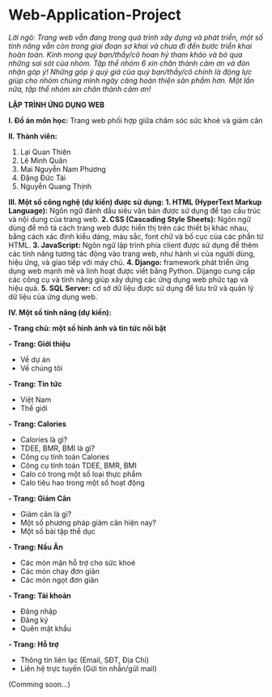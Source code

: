 # Web-Application-Project

_Lời ngỏ: Trang web vẫn đang trong quá trình xây dựng và phát triển, một số tính năng vẫn còn trong giai đoạn sơ khai và chưa đi đến bước triển khai hoàn toàn. Kính mong quý bạn/thầy/cô hoan hỷ tham khảo và bỏ qua những sai sót của nhóm. Tập thể nhóm 6 xin chân thành cảm ơn và đón nhận góp ý! Những góp ý quý giá của quý bạn/thầy/cô chính là động lực giúp cho nhóm chúng mình ngày càng hoàn thiện sản phẩm hơn. Một lần nữa, tập thể nhóm xin chân thành cảm ơn!_

**LẬP TRÌNH ỨNG DỤNG WEB**

**I. Đồ án môn học:** Trang web phối hợp giữa chăm sóc sức khoẻ và giảm cân

**II. Thành viên:**
1. Lại Quan Thiên
2. Lê Minh Quân
3. Mai Nguyễn Nam Phương
4. Đặng Đức Tài
5. Nguyễn Quang Thịnh

**III. Một số công nghệ (dự kiến) được sử dụng:**
**1. HTML (HyperText Markup Language):** Ngôn ngữ đánh dấu siêu văn bản được sử dụng để tạo cấu trúc và nội dung của trang web.
**2. CSS (Cascading Style Sheets):** Ngôn ngữ dùng để mô tả cách trang web được hiển thị trên các thiết bị khác nhau, bằng cách xác định kiểu dáng, màu sắc, font chữ và bố cục của các phần tử HTML.
**3. JavaScript:** Ngôn ngữ lập trình phía client được sử dụng để thêm các tính năng tương tác động vào trang web, như hành vi của người dùng, hiệu ứng, và giao tiếp với máy chủ.
**4. Django:** framework phát triển ứng dụng web mạnh mẽ và linh hoạt được viết bằng Python. Dijango cung cấp các công cụ và tính năng giúp xây dựng các ứng dụng web phức tạp và hiệu quả.
**5. SQL Server:** cơ sở dữ liệu được sử dụng để lưu trữ và quản lý dữ liệu của ứng dụng web.

**IV. Một số tính năng (dự kiến):**

**- Trang chủ: một số hình ảnh và tin tức nổi bật**

**- Trang: Giới thiệu**
+ Về dự án
+ Về chúng tôi

**- Trang: Tin tức**
+ Việt Nam
+ Thế giới
  
**- Trang: Calories**
+ Calories là gì?
+ TDEE, BMR, BMI là gì? 
+ Công cụ tính toán Calories
+ Công cụ tính toán TDEE, BMR, BMI
+ Calo có trong một số loại thực phẩm
+ Calo tiêu hao trong một số hoạt động

**- Trang: Giảm Cân**
+ Giảm cân là gì?
+ Một số phương pháp giảm cân hiện nay?
+ Một số bài tập thể dục

**- Trang: Nấu Ăn**
+ Các món mặn hỗ trợ cho sức khoẻ
+ Các món chay đơn giản
+ Các món ngọt đơn giản

**- Trang: Tài khoản**
+ Đăng nhập
+ Đăng ký
+ Quên mật khẩu

**- Trang: Hỗ trợ**
+ Thông tin liên lạc (Email, SĐT, Địa Chỉ)
+ Liên hệ trực tuyến (Gửi tin nhắn/gửi mail)

(Comming soon...)

